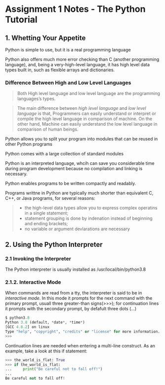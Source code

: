 # Assignment 1 Notes - The Python Tutorial

## 1. Whetting Your Appetite

Python is simple to use, but it is a real programming language

Python also offers much more error checking than C (another programming language), and, being a very-high-level language, it has high level data types built in, such as flexible arrays and dictionaries.

### Difference Between High and Low Level Languages
> Both High level language and low level language are the programming languages’s types.

> The main difference between *high level language* and *low level language* is that, Programmers can easily understand or interpret or compile the high level language in comparison of machine. On the other hand, Machine can easily understand the low level language in comparison of human beings.

Python allows you to split your program into modules that can be reused in other Python programs

Python comes with a large collection of standard modules

Python is an interpreted language, whcih can save you considerable time during program development because no compilation and linking is necessary.

Python enables programs to be written compactly and readably.

Programs writtne in Python are typically much shorter than equivalent C, C++, or Java programs, for several reasons:
> * the high-level data types allow you to express complex operatins in a single statement;
> * statement grouping is done by indenation instead of beginning and ending brackets;
> * no variable or argument devlarations are necessary

## 2. Using the Python Interpreter

### 2.1 Invoking the Interpreter
The Python interpreter is usually installed as /usr/local/bin/python3.8

### 2.1.2. Interactive Mode
When commands are read from a tty, the interpreter is said to be in *interactive mode*. In this mode it prompts for the next command with the primary prompt, usuall three greater-than signs(>>>); for continuation lines it prompts with the secondary prompt, by defafult three dots (...)

``` python
$ python3.8
Python 3.8 (default, *date*, *time*)
[GCC 4.8.2] on linux
Type "help", "copyright", "credits" or "license" for more information.
>>>
```

Continuation lines are needed when entering a multi-line construct. As an example, take a look at this if statement:

``` python
>>> the_world_is_flat: True
>>> if the_world_is_flat:
...     print("Be careful not to fall off!")
...
Be careful not to fall off!
```

